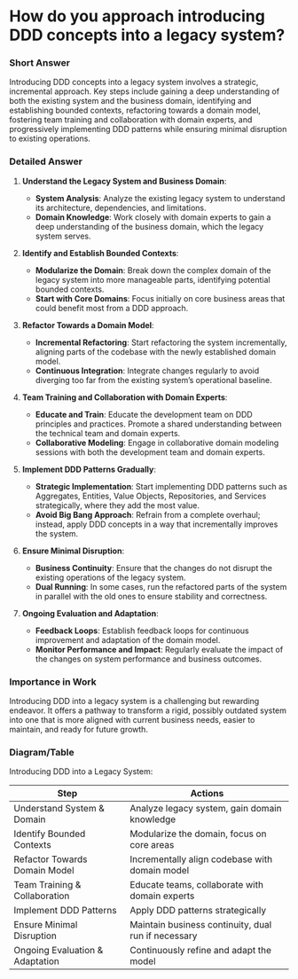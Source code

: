 # How do you approach introducing DDD concepts into a legacy system?

### Short Answer
Introducing DDD concepts into a legacy system involves a strategic, incremental approach. Key steps include gaining a deep understanding of both the existing system and the business domain, identifying and establishing bounded contexts, refactoring towards a domain model, fostering team training and collaboration with domain experts, and progressively implementing DDD patterns while ensuring minimal disruption to existing operations.

### Detailed Answer
1. **Understand the Legacy System and Business Domain**:
    - **System Analysis**: Analyze the existing legacy system to understand its architecture, dependencies, and limitations.
    - **Domain Knowledge**: Work closely with domain experts to gain a deep understanding of the business domain, which the legacy system serves.

2. **Identify and Establish Bounded Contexts**:
    - **Modularize the Domain**: Break down the complex domain of the legacy system into more manageable parts, identifying potential bounded contexts.
    - **Start with Core Domains**: Focus initially on core business areas that could benefit most from a DDD approach.

3. **Refactor Towards a Domain Model**:
    - **Incremental Refactoring**: Start refactoring the system incrementally, aligning parts of the codebase with the newly established domain model.
    - **Continuous Integration**: Integrate changes regularly to avoid diverging too far from the existing system’s operational baseline.

4. **Team Training and Collaboration with Domain Experts**:
    - **Educate and Train**: Educate the development team on DDD principles and practices. Promote a shared understanding between the technical team and domain experts.
    - **Collaborative Modeling**: Engage in collaborative domain modeling sessions with both the development team and domain experts.

5. **Implement DDD Patterns Gradually**:
    - **Strategic Implementation**: Start implementing DDD patterns such as Aggregates, Entities, Value Objects, Repositories, and Services strategically, where they add the most value.
    - **Avoid Big Bang Approach**: Refrain from a complete overhaul; instead, apply DDD concepts in a way that incrementally improves the system.

6. **Ensure Minimal Disruption**:
    - **Business Continuity**: Ensure that the changes do not disrupt the existing operations of the legacy system.
    - **Dual Running**: In some cases, run the refactored parts of the system in parallel with the old ones to ensure stability and correctness.

7. **Ongoing Evaluation and Adaptation**:
    - **Feedback Loops**: Establish feedback loops for continuous improvement and adaptation of the domain model.
    - **Monitor Performance and Impact**: Regularly evaluate the impact of the changes on system performance and business outcomes.

### Importance in Work
Introducing DDD into a legacy system is a challenging but rewarding endeavor. It offers a pathway to transform a rigid, possibly outdated system into one that is more aligned with current business needs, easier to maintain, and ready for future growth.

### Diagram/Table
Introducing DDD into a Legacy System:

| Step                            | Actions                                             |
|---------------------------------|-----------------------------------------------------|
| Understand System & Domain      | Analyze legacy system, gain domain knowledge        |
| Identify Bounded Contexts       | Modularize the domain, focus on core areas          |
| Refactor Towards Domain Model   | Incrementally align codebase with domain model      |
| Team Training & Collaboration   | Educate teams, collaborate with domain experts      |
| Implement DDD Patterns          | Apply DDD patterns strategically                    |
| Ensure Minimal Disruption       | Maintain business continuity, dual run if necessary |
| Ongoing Evaluation & Adaptation | Continuously refine and adapt the model             |